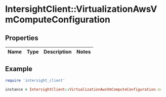 # IntersightClient::VirtualizationAwsVmComputeConfiguration

## Properties

| Name | Type | Description | Notes |
| ---- | ---- | ----------- | ----- |

## Example

```ruby
require 'intersight_client'

instance = IntersightClient::VirtualizationAwsVmComputeConfiguration.new()
```


